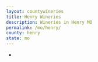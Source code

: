 ```yaml
---
layout: countywineries
title: Henry Wineries
description: Wineries in Henry MO
permalink: /mo/henry/
county: henry
state: mo
---
```

-
